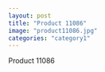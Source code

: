 ```yaml
---
layout: post
title: "Product 11086"
image: "product11086.jpg"
categories: "category1"
---
```

Product 11086
